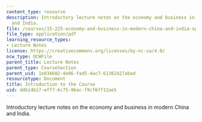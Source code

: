 ```yaml
---
content_type: resource
description: Introductory lecture notes on the economy and business in modern China
  and India.
file: /courses/15-225-economy-and-business-in-modern-china-and-india-spring-2008/ddb14b17eff76c7596acf9cf6ff12ae5_lecture1.pdf
file_type: application/pdf
learning_resource_types:
- Lecture Notes
license: https://creativecommons.org/licenses/by-nc-sa/4.0/
ocw_type: OCWFile
parent_title: Lecture Notes
parent_type: CourseSection
parent_uid: 1e034602-4e06-fad5-4ac7-61362427abad
resourcetype: Document
title: Introduction to the Course
uid: ddb14b17-eff7-6c75-96ac-f9cf6ff12ae5
---
```

Introductory lecture notes on the economy and business in modern China and India.